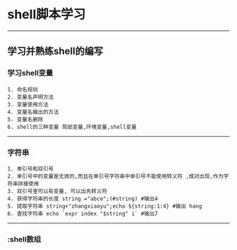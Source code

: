    # shell脚本学习
----------
学习并熟练shell的编写
---------
 ### 学习shell变量
	1. 命名规则
	2. 变量名声明方法
	3. 变量使用方法
	4. 变量名输出的方法
	5. 变量名删除
	6. shell的三种变量 局部变量,环境变量,shell变量
---------
### 字符串
	1. 单引号和双引号
	2. 单引号中的变量是无效的,而且在单引号字符串中单引号不能使用转义符 ,成对出现,作为字符串拼接使用
	3. 双引号里可以有变量, 可以出先转义符
	4. 获得字符串的长度 string ="abce";(#string) #输出4
	5. 提取字符串 string+"zhangxiaoyu";echo ${string:1:4} #输出 hang
	6. 查找字符串 echo `expr index "$string" i` #输出7
----------
### :shell数组

